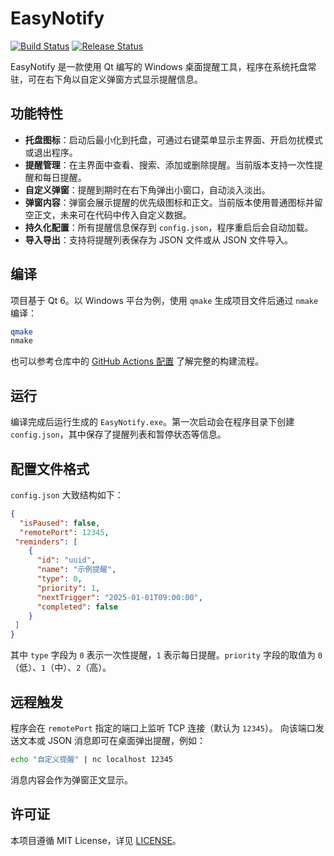 # EasyNotify

[![Build Status](https://github.com/SwartzMss/EasyNotify/actions/workflows/build.yml/badge.svg)](https://github.com/SwartzMss/EasyNotify/actions/workflows/build.yml)
[![Release Status](https://github.com/SwartzMss/EasyNotify/actions/workflows/release.yml/badge.svg)](https://github.com/SwartzMss/EasyNotify/actions/workflows/release.yml)

EasyNotify 是一款使用 Qt 编写的 Windows 桌面提醒工具，程序在系统托盘常驻，可在右下角以自定义弹窗方式显示提醒信息。

## 功能特性

- **托盘图标**：启动后最小化到托盘，可通过右键菜单显示主界面、开启勿扰模式或退出程序。
- **提醒管理**：在主界面中查看、搜索、添加或删除提醒。当前版本支持一次性提醒和每日提醒。
- **自定义弹窗**：提醒到期时在右下角弹出小窗口，自动淡入淡出。
- **弹窗内容**：弹窗会展示提醒的优先级图标和正文。当前版本使用普通图标并留空正文，未来可在代码中传入自定义数据。
- **持久化配置**：所有提醒信息保存到 `config.json`，程序重启后会自动加载。
- **导入导出**：支持将提醒列表保存为 JSON 文件或从 JSON 文件导入。

## 编译

项目基于 Qt 6。以 Windows 平台为例，使用 `qmake` 生成项目文件后通过 `nmake` 编译：

```bash
qmake
nmake
```

也可以参考仓库中的 [GitHub Actions 配置](.github/workflows/build.yml) 了解完整的构建流程。

## 运行

编译完成后运行生成的 `EasyNotify.exe`。第一次启动会在程序目录下创建 `config.json`，其中保存了提醒列表和暂停状态等信息。

## 配置文件格式

`config.json` 大致结构如下：

```json
{
  "isPaused": false,
  "remotePort": 12345,
 "reminders": [
    {
      "id": "uuid",
      "name": "示例提醒",
      "type": 0,
      "priority": 1,
      "nextTrigger": "2025-01-01T09:00:00",
      "completed": false
    }
 ]
}
```

其中 `type` 字段为 `0` 表示一次性提醒，`1` 表示每日提醒。`priority` 字段的取值为 `0`（低）、`1`（中）、`2`（高）。

## 远程触发

程序会在 `remotePort` 指定的端口上监听 TCP 连接（默认为 `12345`）。
向该端口发送文本或 JSON 消息即可在桌面弹出提醒，例如：

```bash
echo "自定义提醒" | nc localhost 12345
```

消息内容会作为弹窗正文显示。

## 许可证

本项目遵循 MIT License，详见 [LICENSE](LICENSE)。
